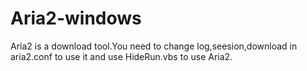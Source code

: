 # Aria2-windows
Aria2 is a download tool.You need to change log,seesion,download in aria2.conf to use it and use HideRun.vbs to use Aria2.
